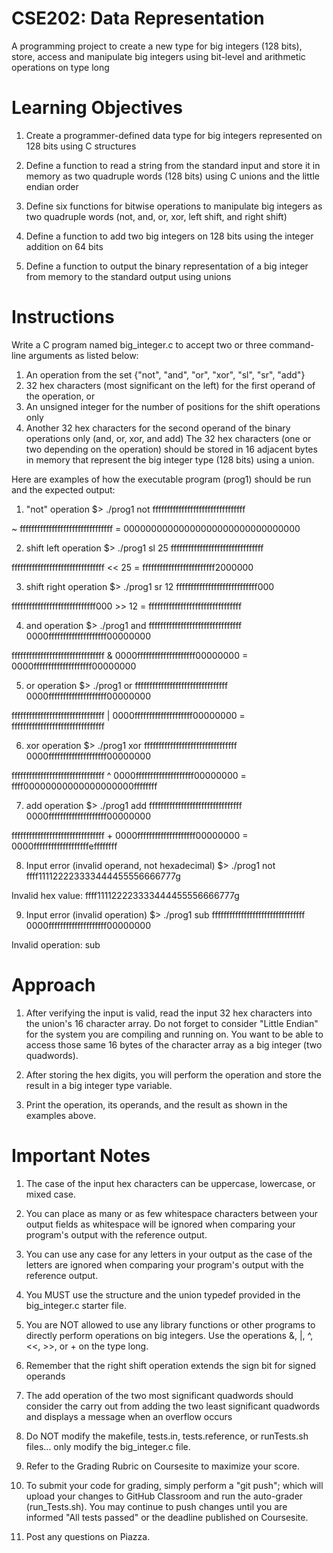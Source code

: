 # CSE202: Data Representation
A programming project to create a new type for big integers (128 bits), store, access and manipulate big integers using bit-level and arithmetic operations on type long

# Learning Objectives
1) Create a programmer-defined data type for big integers represented on 128 bits using C structures

2) Define a function to read a string from the standard input and store it in memory as two quadruple words (128 bits) using C unions and the little endian order

3) Define six functions for bitwise operations to manipulate big integers as two quadruple words (not, and, or, xor, left shift, and right shift)

4) Define a function to add two big integers on 128 bits using the integer addition on 64 bits

5) Define a function to output the binary representation of a big integer from memory to the standard output using unions


# Instructions
Write a C program named big_integer.c to accept two or three command-line arguments as listed below:
1. An operation from the set {"not", "and", "or", "xor", "sl", "sr", "add"}
2. 32 hex characters (most significant on the left) for the first operand of the operation, or
3. An unsigned integer for the number of positions for the shift operations only
4. Another 32 hex characters for the second operand of the binary operations only (and, or, xor, and add)
The 32 hex characters (one or two depending on the operation) should be stored in 16 adjacent bytes in memory that represent the big integer type (128 bits) using a union.

Here are examples of how the executable program (prog1) should be run and the expected output:

1. "not" operation
$> ./prog1 not ffffffffffffffffffffffffffffffff  

~ ffffffffffffffffffffffffffffffff = 00000000000000000000000000000000


2. shift left operation
$> ./prog1 sl 25 ffffffffffffffffffffffffffffffff  

ffffffffffffffffffffffffffffffff << 25 = fffffffffffffffffffffffff2000000

3. shift right operation
$> ./prog1 sr 12 ffffffffffffffffffffffffffff000  

fffffffffffffffffffffffffffff000 >> 12 = ffffffffffffffffffffffffffffffff

4. and operation
$> ./prog1 and ffffffffffffffffffffffffffffffff  0000ffffffffffffffffffff00000000

ffffffffffffffffffffffffffffffff &
0000ffffffffffffffffffff00000000 =
0000ffffffffffffffffffff00000000

5. or operation
$> ./prog1 or ffffffffffffffffffffffffffffffff  0000ffffffffffffffffffff00000000

ffffffffffffffffffffffffffffffff |
0000ffffffffffffffffffff00000000 =
ffffffffffffffffffffffffffffffff

6. xor operation
$> ./prog1 xor ffffffffffffffffffffffffffffffff  0000ffffffffffffffffffff00000000

ffffffffffffffffffffffffffffffff ^
0000ffffffffffffffffffff00000000 =
ffff00000000000000000000ffffffff

7. add operation
$> ./prog1 add ffffffffffffffffffffffffffffffff  0000ffffffffffffffffffff00000000

ffffffffffffffffffffffffffffffff +
0000ffffffffffffffffffff00000000 =
0000fffffffffffffffffffeffffffff

8. Input error (invalid operand, not hexadecimal)
$> ./prog1 not ffff111122223333444455556666777g

Invalid hex value: ffff111122223333444455556666777g

9. Input error (invalid operation)
$> ./prog1 sub ffffffffffffffffffffffffffffffff  0000ffffffffffffffffffff00000000

Invalid operation: sub

# Approach
1) After verifying the input is valid, read the input 32 hex characters into the union's 16 character array. Do not forget to consider "Little Endian" for the system you are compiling and running on. You want to be able to access those same 16 bytes of the character array as a big integer (two quadwords).

2) After storing the hex digits, you will perform the operation and store the result in a big integer type variable.

3) Print the operation, its operands, and the result as shown in the examples above.


# Important Notes
1) The case of the input hex characters can be uppercase, lowercase, or mixed case.

2) You can place as many or as few whitespace characters between your output fields as whitespace will be ignored when comparing your program's output with the reference output.

3) You can use any case for any letters in your output as the case of the letters are ignored when comparing your program's output with the reference output.

4) You MUST use the structure and the union typedef provided in the big_integer.c starter file.

5) You are NOT allowed to use any library functions or other programs to directly perform operations on big integers. Use the operations &, |, ^, <<, >>, or + on the type long.

6) Remember that the right shift operation extends the sign bit for signed operands

7) The add operation of the two most significant quadwords should consider the carry out from adding the two least significant quadwords and displays a message when an overflow occurs

8) Do NOT modify the makefile, tests.in, tests.reference, or runTests.sh files... only modify the big_integer.c file.

9) Refer to the Grading Rubric on Coursesite to maximize your score.

10) To submit your code for grading, simply perform a "git push"; which will upload your changes to GitHub Classroom and run the auto-grader (run_Tests.sh). You may continue to push changes until you are informed "All tests passed" or the deadline published on Coursesite.

11) Post any questions on Piazza.
